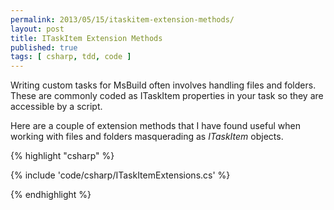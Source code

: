 ```yaml
---
permalink: 2013/05/15/itaskitem-extension-methods/
layout: post
title: ITaskItem Extension Methods
published: true
tags: [ csharp, tdd, code ]
---
```


Writing custom tasks for MsBuild often involves handling files and folders. These are 
commonly coded as ITaskItem properties in your task so they are accessible by a script.

Here are a couple of extension methods that I have found useful when working with files and 
folders masquerading as *ITaskItem* objects.

{% highlight "csharp" %}

{% include 'code/csharp/ITaskItemExtensions.cs' %}

{% endhighlight %}
